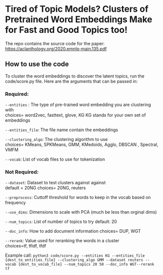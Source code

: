 # Tired of Topic Models? Clusters of Pretrained Word Embeddings Make for Fast and Good Topics too!
The repo contains the source code for the paper: https://aclanthology.org/2020.emnlp-main.135.pdf 

## How to use the code
To cluster the word embeddings to discover the latent topics, run the code/score.py file.
Here are the arguments that can be passed in:

### Required:
`--entities` : The type of pre-trained word embedding you are clustering with\
choices= word2vec, fasttext, glove, KG 
KG stands for your own set of embeddings 

`--entities_file`: The file name contain the embeddings 

`--clustering_algo`: The clustering algorithm to use  
choices= KMeans, SPKMeans, GMM, KMedoids, Agglo, DBSCAN , Spectral, VMFM

`--vocab`: List of vocab files to use for tokenization 

### Not Required:
`--dataset`: Dataset to test clusters against against\
default = 20NG 
choices= 20NG, reuters

`--preprocess`: Cuttoff threshold for words to keep in the vocab based on frequency 

`--use_dims`: Dimensions to scale with PCA (much be less than orginal dims)

`--num_topics`: List of number of topics to try 
default: 20

`--doc_info`: How to add document information
 choices= DUP, WGT
 
`--rerank`: Value used for reranking the words in a cluster  
choices=tf, tfidf, tfdf

Example call:
`python3 code/score.py --entities KG --entities_file {dest_to_entities_file} --clustering_algo GMM --dataset reuters --vocab {dest_to_vocab_file} --num_topics 20 50 --doc_info WGT--rerank tf`
